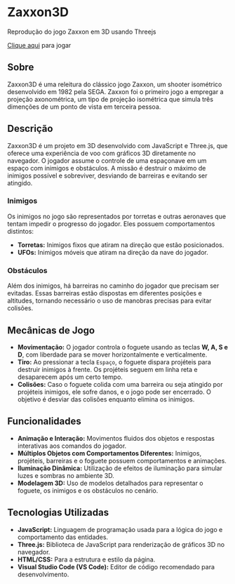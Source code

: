 # Zaxxon3D
Reprodução do jogo Zaxxon em 3D usando Threejs 
<p><a href="https://queirozpedro.github.io/Zaxxon3D/src/">Clique aqui</a> para jogar</p>

## Sobre
Zaxxon3D é uma releitura do clássico jogo Zaxxon, um shooter isométrico desenvolvido em 1982 pela SEGA. Zaxxon foi o primeiro jogo a empregar a projeção axonométrica, um tipo de projeção isométrica que simula três dimenções de um ponto de vista em terceira pessoa. 

## Descrição
Zaxxon3D é um projeto em 3D desenvolvido com JavaScript e Three.js, que oferece uma experiência de voo com gráficos 3D diretamente no navegador. O jogador assume o controle de uma espaçonave em um espaço com inimigos e obstáculos. A missão é destruir o máximo de inimigos possível e sobreviver, desviando de barreiras e evitando ser atingido.

### Inimigos
Os inimigos no jogo são representados por torretas e outras aeronaves que tentam impedir o progresso do jogador. Eles possuem comportamentos distintos:
- **Torretas:** Inimigos fixos que atiram na direção que estão posicionados.
- **UFOs:** Inimigos móveis que atiram na direção da nave do jogador.

### Obstáculos
Além dos inimigos, há barreiras no caminho do jogador que precisam ser evitadas. Essas barreiras estão dispostas em diferentes posições e altitudes, tornando necessário o uso de manobras precisas para evitar colisões.

## Mecânicas de Jogo
- **Movimentação:** O jogador controla o foguete usando as teclas **W, A, S e D**, com liberdade para se mover horizontalmente e verticalmente.
- **Tiro:** Ao pressionar a tecla `Espaço`, o foguete dispara projéteis para destruir inimigos à frente. Os projéteis seguem em linha reta e desaparecem após um certo tempo.
- **Colisões:** Caso o foguete colida com uma barreira ou seja atingido por projéteis inimigos, ele sofre danos, e o jogo pode ser encerrado. O objetivo é desviar das colisões enquanto elimina os inimigos.

## Funcionalidades
- **Animação e Interação:** Movimentos fluidos dos objetos e respostas interativas aos comandos do jogador.
- **Múltiplos Objetos com Comportamentos Diferentes:** Inimigos, projéteis, barreiras e o foguete possuem comportamentos e animações.
- **Iluminação Dinâmica:** Utilização de efeitos de iluminação para simular luzes e sombras no ambiente 3D.
- **Modelagem 3D:** Uso de modelos detalhados para representar o foguete, os inimigos e os obstáculos no cenário.

## Tecnologias Utilizadas
- **JavaScript:** Linguagem de programação usada para a lógica do jogo e comportamento das entidades.
- **Three.js:** Biblioteca de JavaScript para renderização de gráficos 3D no navegador.
- **HTML/CSS:** Para a estrutura e estilo da página.
- **Visual Studio Code (VS Code):** Editor de código recomendado para desenvolvimento.
